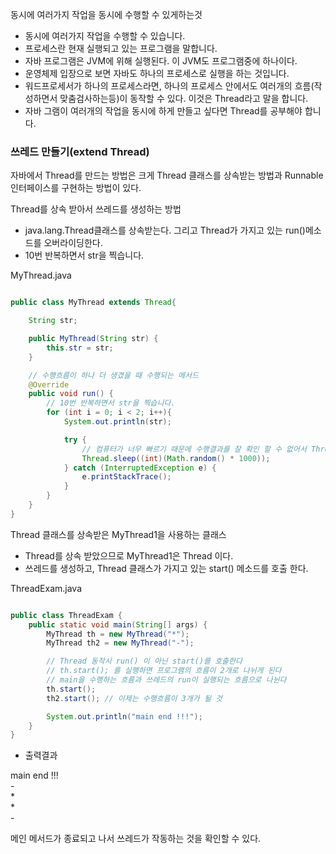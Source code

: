 동시에 여러가지 작업을 동시에 수행할 수 있게하는것

* 동시에 여러가지 작업을 수행할 수 있습니다.
* 프로세스란 현재 실행되고 있는 프로그램을 말합니다.
* 자바 프로그램은 JVM에 위해 실행된다. 이 JVM도 프로그램중에 하나이다.
* 운영체제 입장으로 보면 자바도 하나의 프로세스로 실행을 하는 것입니다.
* 워드프로세서가 하나의 프로세스라면, 하나의 프로세스 안에서도 여러개의 흐름(작성하면서 맞춤검사하는등)이 동작할 수 있다. 이것은 Thread라고 말을 합니다.
* 자바 그램이 여러개의 작업을 동시에 하게 만들고 싶다면 Thread를 공부해야 합니다.


### 쓰레드 만들기(extend Thread)

자바에서 Thread를 만드는 방법은 크게 Thread 클래스를 상속받는 방법과 Runnable인터페이스를 구현하는 방법이 있다.

Thread를 상속 받아서 쓰레드를 생성하는 방법
* java.lang.Thread클래스를 상속받는다. 그리고 Thread가 가지고 있는 run()메소드를 오버라이딩한다.
* 10번 반복하면서 str을 찍습니다.

MyThread.java

```java

public class MyThread extends Thread{

    String str;

    public MyThread(String str) {
        this.str = str;
    }

    // 수행흐름이 하나 더 생겼을 때 수행되는 메서드
    @Override
    public void run() {
        // 10번 반복하면서 str을 찍습니다.
        for (int i = 0; i < 2; i++){
            System.out.println(str);

            try {
                // 컴퓨터가 너무 빠르기 때문에 수행결과를 잘 확인 할 수 없어서 Thread.sleep() 메서드를 이용해서 천천히 출력
                Thread.sleep((int)(Math.random() * 1000));
            } catch (InterruptedException e) {
                e.printStackTrace();
            }
        }
    }
}

```

Thread 클래스를 상속받은 MyThread1을 사용하는 클래스
* Thread를 상속 받았으므로 MyThread1은 Thread 이다.
* 쓰레드를 생성하고, Thread 클래스가 가지고 있는 start() 메소드를 호출 한다.

ThreadExam.java

```java

public class ThreadExam {
    public static void main(String[] args) {
        MyThread th = new MyThread("*");
        MyThread th2 = new MyThread("-");

        // Thread 동작시 run() 이 아닌 start()를 호출한다
        // th.start(); 를 실행하면 프로그램의 흐름이 2개로 나뉘게 된다
        // main을 수행하는 흐름과 쓰레드의 run이 실행되는 흐름으로 나뉜다
        th.start();
        th2.start(); // 이제는 수행흐름이 3개가 될 것

        System.out.println("main end !!!");
    }
}

```

- 출력결과

main end !!!<br/>
-<br/>
*<br/>
*<br/>
-<br/>

메인 메서드가 종료되고 나서 쓰레드가 작동하는 것을 확인할 수 있다.




